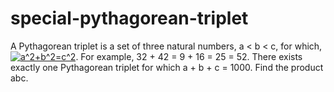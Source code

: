 # special-pythagorean-triplet
A Pythagorean triplet is a set of three natural numbers, a < b < c, for which,
<a href="https://www.codecogs.com/eqnedit.php?latex=a^2&plus;b^2=c^2" target="_blank"><img src="https://latex.codecogs.com/gif.latex?a^2&plus;b^2=c^2" title="a^2+b^2=c^2" /></a>.
For example, 32 + 42 = 9 + 16 = 25 = 52.
There exists exactly one Pythagorean triplet for which a + b + c = 1000.
Find the product abc.
